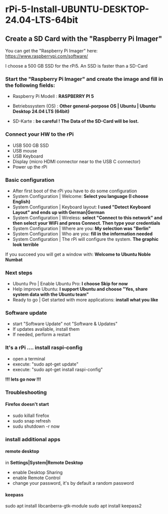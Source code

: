 # rPi-5-Install-UBUNTU-DESKTOP-24.04-LTS-64bit
## Create a SD Card with the "Raspberry Pi Imager"
You can get the "Raspberry Pi Imager" here:
https://www.raspberrypi.com/software/

I choose a 500 GB SSD for the rPi5. An SSD is faster than a SD-Card

### Start the "Raspberry Pi Imager" and create the image and fill in the following fields:

- Raspberry Pi Modell : **RASPBERRY PI 5**

- Betriebssystem (OS) : **Other general-porpose OS | Ubuntu | Ubuntu Desktop 24.04 LTS (64bit)**

- SD-Karte            : **be careful ! The Data of the SD-Card will be lost.**

### Connect your HW to the rPi

- USB 500 GB SSD
- USB mouse
- USB Keyboard
- Display (micro HDMI connector near to the USB C connector)
- Power up the rPi

### Basic configuration

- After first boot of the rPi you have to do some configuration
- System Configuration | Welcome: **Select you language (I choose English)**
- System Configuration | Keyboard layout: **I used "Detect Keyboard Layout" and ends up with German|German**
- System Configuration | Wireless: **select "Connect to this network" and then select your WiFi and press Connect. Then type your credentials**
- System Configuration | Where are you: **My selection was "Berlin"**
- System Configuration | Who are you: **fill in the information needed**
- System Configuration | The rPi will configure the system. **The graphic look terrible**

If you succeed you will get a window with: **Welcome to Ubuntu Noble Numbat**

### Next steps
- Ubuntu Pro | Enable Ubuntu Pro: **I choose Skip for now**
- Help improve Ubuntu: **I support Ubuntu and choose "Yes, share system data with the Ubuntu team"**
- Ready to go | Get started with more applications: **install what you like**

### Software update
- start "Software Update" not "Software & Updates"
- If updates available, install them
- If needed, perform a restart

### It's a rPi .... install raspi-config
- open a terminal
- execute: "sudo apt-get update"
- execute: "sudo apt-get install raspi-config"


**!!! lets go now !!!**

### Troubleshooting
#### Firefox doesn't start
- sudo killall firefox
- sudo snap refresh
- sudu shutdown -r now

### install additional apps
#### remote desktop
in **Settings|System|Remote Desktop**
- enable Desktop Sharing
- enable Remote Control
- change your password, it's by default a random password
#### keepass
sudo apt install libcanberra-gtk-module
sudo apt install keepass2


